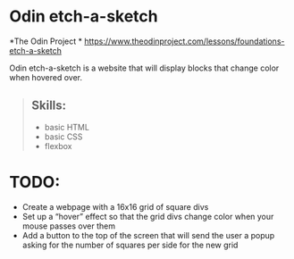 # Odin etch-a-sketch
*The Odin Project *
https://www.theodinproject.com/lessons/foundations-etch-a-sketch

Odin etch-a-sketch is a website that will display blocks that change color when hovered over.

> ## Skills:
> - basic HTML
> - basic CSS
> - flexbox

# TODO:
- Create a webpage with a 16x16 grid of square divs
- Set up a “hover” effect so that the grid divs change color when your mouse passes over them
- Add a button to the top of the screen that will send the user a popup asking for the number of squares per side for the new grid